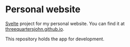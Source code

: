 # Personal website

[Svelte](https://svelte.dev/) project for my personal website. You can find it at [threequartersjohn.github.io](https://threequartersjohn.github.io/).

This repository holds the app for development.
